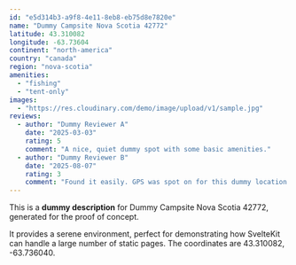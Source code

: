 ```yaml
---
id: "e5d314b3-a9f8-4e11-8eb8-eb75d8e7820e"
name: "Dummy Campsite Nova Scotia 42772"
latitude: 43.310082
longitude: -63.73604
continent: "north-america"
country: "canada"
region: "nova-scotia"
amenities:
  - "fishing"
  - "tent-only"
images:
  - "https://res.cloudinary.com/demo/image/upload/v1/sample.jpg"
reviews:
  - author: "Dummy Reviewer A"
    date: "2025-03-03"
    rating: 5
    comment: "A nice, quiet dummy spot with some basic amenities."
  - author: "Dummy Reviewer B"
    date: "2025-08-07"
    rating: 3
    comment: "Found it easily. GPS was spot on for this dummy location."
---
```


This is a **dummy description** for Dummy Campsite Nova Scotia 42772, generated for the proof of concept.

It provides a serene environment, perfect for demonstrating how SvelteKit can handle a large number of static pages. The coordinates are 43.310082, -63.736040.
